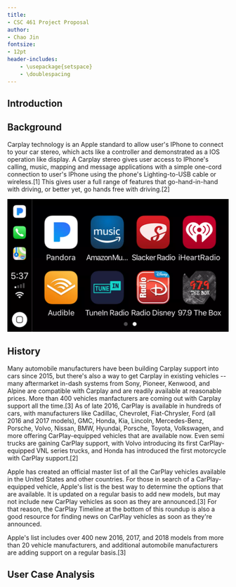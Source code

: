 ```yaml
---
title:
- CSC 461 Project Proposal
author:
- Chao Jin
fontsize:
- 12pt
header-includes:
    - \usepackage{setspace}
    - \doublespacing
---
```





## Introduction

## Background

Carplay technology is an Apple standard to allow user's IPhone to connect to your car stereo, which acts like a controller and demonstrated as a IOS operation like display. A Carplay stereo gives user access to IPhone's calling, music, mapping and message applications with a simple one-cord connection to user's IPhone using the phone's Lighting-to-USB cable or wireless.[1] This gives user a  full range of features that go-hand-in-hand with driving, or better yet, go hands free with driving.[2]

![interface of Carplay](images/carplay3-5a6fb169eb97de0037164610.png)

## History

Many automobile manufacturers have been building Carplay support into cars since 2015, but there's also a way to get Carplay in existing vehicles -- many aftermarket in-dash systems from Sony, Pioneer, Kenwood, and Alpine are compatible with Carplay and are readily available at reasonable prices. More than 400 vehicles manfacturers are coming out with Carplay support all the time.[3] As of late 2016, CarPlay is available in hundreds of cars, with manufacturers like Cadillac, Chevrolet, Fiat-Chrysler, Ford (all 2016 and 2017 models), GMC, Honda, Kia, Lincoln, Mercedes-Benz, Porsche, Volvo, Nissan, BMW, Hyundai, Porsche, Toyota, Volkswagen, and more offering CarPlay-equipped vehicles that are available now. Even semi trucks are gaining CarPlay support, with Volvo introducing its first CarPlay-equipped VNL series trucks, and Honda has introduced the first motorcycle with CarPlay support.[2]

Apple has created an official master list of all the CarPlay vehicles available in the United States and other countries. For those in search of a CarPlay-equipped vehicle, Apple's list is the best way to determine the options that are available. It is updated on a regular basis to add new models, but may not include new CarPlay vehicles as soon as they are announced.[3] For that reason, the CarPlay Timeline at the bottom of this roundup is also a good resource for finding news on CarPlay vehicles as soon as they're announced.

Apple's list includes over 400 new 2016, 2017, and 2018 models from more than 20 vehicle manufacturers, and additional automobile manufacturers are adding support on a regular basis.[3]

## User Case Analysis

